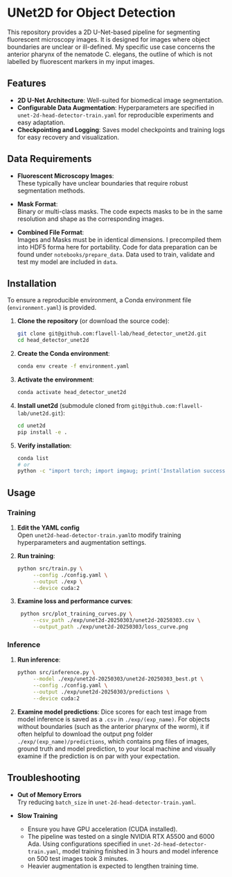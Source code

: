# UNet2D for Object Detection

This repository provides a 2D U-Net-based pipeline for segmenting fluorescent microscopy images. It is designed for images where object boundaries are unclear or ill-defined. My specific use case concerns the anterior pharynx of the nematode C. elegans, the outline of which is not labelled by fluorescent markers in my input images.


## Features
- **2D U-Net Architecture**: Well-suited for biomedical image segmentation.
- **Configurable Data Augmentation**: Hyperparameters are specified in `unet-2d-head-detector-train.yaml` for reproducible experiments and easy adaptation.
- **Checkpointing and Logging**: Saves model checkpoints and training logs for easy recovery and visualization.


## Data Requirements

- **Fluorescent Microscopy Images**:  
  These typically have unclear boundaries that require robust segmentation methods.

- **Mask Format**:  
  Binary or multi-class masks. The code expects masks to be in the same resolution and shape as the corresponding images.

- **Combined File Format**:  
  Images and Masks must be in identical dimensions. I precompiled them into HDF5 forma here for portability. Code for data preparation can be found under `notebooks/prepare_data`. Data used to train, validate and test my model are included in `data`.


## Installation

To ensure a reproducible environment, a Conda environment file (`environment.yaml`) is provided.

1. **Clone the repository** (or download the source code):
   ```bash
   git clone git@github.com:flavell-lab/head_detector_unet2d.git
   cd head_detector_unet2d
   ```

2. **Create the Conda environment**:
   ```bash
   conda env create -f environment.yaml
   ```

3. **Activate the environment**:
   ```bash
   conda activate head_detector_unet2d
   ```

4. **Install unet2d** (submodule cloned from `git@github.com:flavell-lab/unet2d.git`):
   ```bash
   cd unet2d
   pip install -e .
   ```

5. **Verify installation**:
   ```bash
   conda list
   # or
   python -c "import torch; import imgaug; print('Installation successful!')"
   ```

## Usage

### Training

1. **Edit the YAML config**  
   Open `unet2d-head-detector-train.yaml`to modify training hyperparameters and augmentation settings.

2. **Run training**:
   ```bash
   python src/train.py \
        --config ./config.yaml \
        --output ./exp \
        --device cuda:2
   ```
     
3. **Examine loss and performance curves**:
   ```bash
    python src/plot_training_curves.py \
        --csv_path ./exp/unet2d-20250303/unet2d-20250303.csv \
        --output_path ./exp/unet2d-20250303/loss_curve.png
   ```   

### Inference

1. **Run inference**:
   ```bash
   python src/inference.py \
        --model ./exp/unet2d-20250303/unet2d-20250303_best.pt \
        --config ./config.yaml \
        --output ./exp/unet2d-20250303/predictions \
        --device cuda:2
   ```

2. **Examine model predictions**:
   Dice scores for each test image from model inference is saved as a `.csv` in `./exp/(exp_name)`. For objects without boundaries (such as the anterior pharynx of the worm), it if often helpful to download the output png folder `./exp/(exp_name)/predictions`, which contains png files of images, ground truth and model prediction, to your local machine and visually examine if the prediction is on par with your expectation.


## Troubleshooting
    
- **Out of Memory Errors**  
  Try reducing `batch_size` in `unet-2d-head-detector-train.yaml`.

- **Slow Training**  
  - Ensure you have GPU acceleration (CUDA installed).
  - The pipeline was tested on a single NVIDIA RTX A5500 and 6000 Ada. Using configurations specified in `unet-2d-head-detector-train.yaml`, model training finished in 3 hours and model inference on 500 test images took 3 minutes.
  - Heavier augmentation is expected to lengthen training time. 